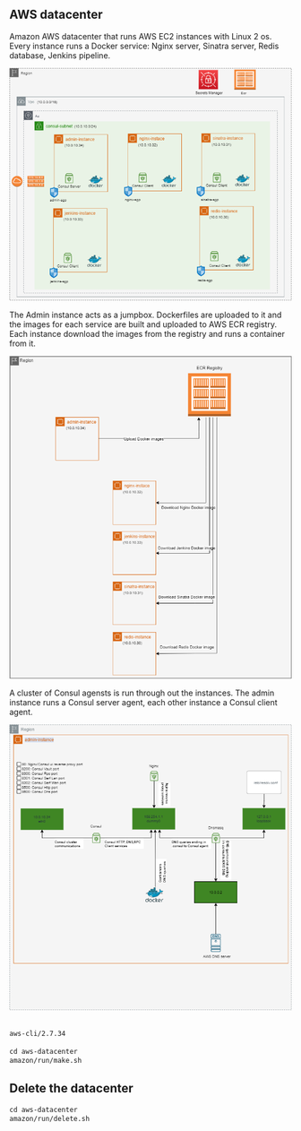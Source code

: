 
## AWS datacenter

Amazon AWS datacenter that runs AWS EC2 instances with Linux 2 os. Every instance runs a Docker service:
Nginx server, Sinatra server, Redis database, Jenkins pipeline.

![alt text](https://github.com/maxmin13/consul-prj/blob/master/img/vpc.png)

The Admin instance acts as a jumpbox. Dockerfiles are uploaded to it and the images for each service are built
and uploaded to AWS ECR registry. Each instance download the images from the registry and runs a container from it.

![alt text](https://github.com/maxmin13/consul-prj/blob/master/img/ecr.png)

A cluster of Consul agensts is run through out the instances. The admin instance runs a Consul server agent, each other instance a 
Consul client agent.

![alt text](https://github.com/maxmin13/consul-prj/blob/master/img/consul-admin.png)

```

aws-cli/2.7.34

cd aws-datacenter
amazon/run/make.sh

```

## Delete the datacenter

```
cd aws-datacenter
amazon/run/delete.sh

```

